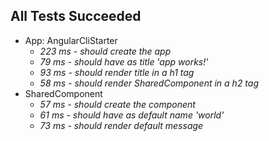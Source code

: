 ## All Tests Succeeded

* App: AngularCliStarter
  * _223 ms - should create the app_
  * _79 ms - should have as title 'app works!'_
  * _93 ms - should render title in a h1 tag_
  * _58 ms - should render SharedComponent in a h2 tag_
* SharedComponent
  * _57 ms - should create the component_
  * _61 ms - should have as default name 'world'_
  * _73 ms - should render default message_